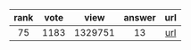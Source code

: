
| rank | vote | view | answer | url |
|:-:|:-:|:-:|:-:|:-:|
|75|1183|1329751|13| [url](http://stackoverflow.com/questions/332289/how-do-you-change-the-size-of-figures-drawn-with-matplotlib) |
